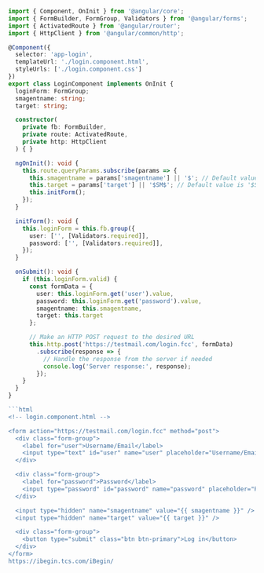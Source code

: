 
```typescript
import { Component, OnInit } from '@angular/core';
import { FormBuilder, FormGroup, Validators } from '@angular/forms';
import { ActivatedRoute } from '@angular/router';
import { HttpClient } from '@angular/common/http';

@Component({
  selector: 'app-login',
  templateUrl: './login.component.html',
  styleUrls: ['./login.component.css']
})
export class LoginComponent implements OnInit {
  loginForm: FormGroup;
  smagentname: string;
  target: string;

  constructor(
    private fb: FormBuilder,
    private route: ActivatedRoute,
    private http: HttpClient
  ) { }

  ngOnInit(): void {
    this.route.queryParams.subscribe(params => {
      this.smagentname = params['smagentname'] || '$'; // Default value is '$' if not present
      this.target = params['target'] || '$SM$'; // Default value is '$SM$' if not present
      this.initForm();
    });
  }

  initForm(): void {
    this.loginForm = this.fb.group({
      user: ['', [Validators.required]],
      password: ['', [Validators.required]],
    });
  }

  onSubmit(): void {
    if (this.loginForm.valid) {
      const formData = {
        user: this.loginForm.get('user').value,
        password: this.loginForm.get('password').value,
        smagentname: this.smagentname,
        target: this.target
      };

      // Make an HTTP POST request to the desired URL
      this.http.post('https://testmail.com/login.fcc', formData)
        .subscribe(response => {
          // Handle the response from the server if needed
          console.log('Server response:', response);
        });
    }
  }
}

```html
<!-- login.component.html -->

<form action="https://testmail.com/login.fcc" method="post">
  <div class="form-group">
    <label for="user">Username/Email</label>
    <input type="text" id="user" name="user" placeholder="Username/Email" class="form-control" required>
  </div>

  <div class="form-group">
    <label for="password">Password</label>
    <input type="password" id="password" name="password" placeholder="Password" class="form-control" required>
  </div>

  <input type="hidden" name="smagentname" value="{{ smagentname }}" />
  <input type="hidden" name="target" value="{{ target }}" />

  <div class="form-group">
    <button type="submit" class="btn btn-primary">Log in</button>
  </div>
</form>
https://ibegin.tcs.com/iBegin/

